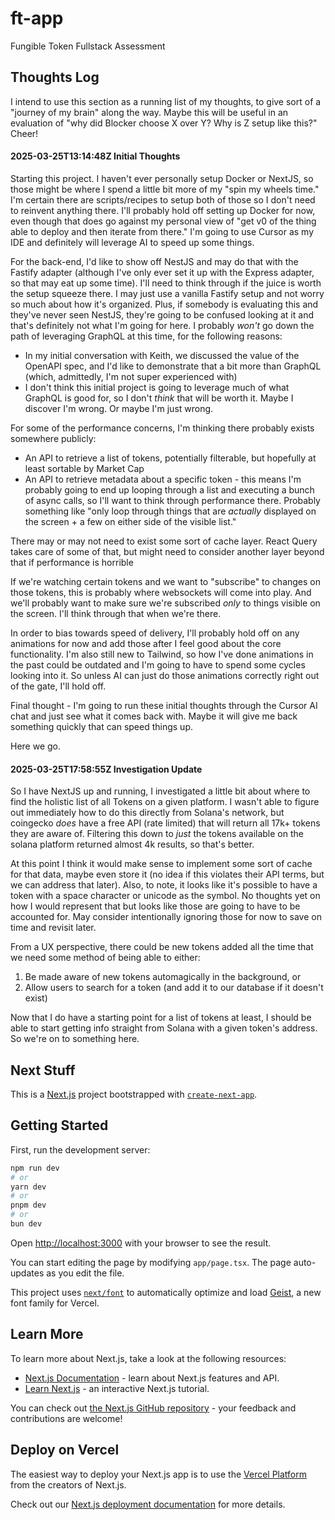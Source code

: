 # ft-app

Fungible Token Fullstack Assessment

## Thoughts Log

I intend to use this section as a running list of my thoughts, to give sort of a "journey of my brain" along the way. Maybe this will be useful in an evaluation of "why did Blocker choose X over Y? Why is Z setup like this?" Cheer!

#### 2025-03-25T13:14:48Z Initial Thoughts

Starting this project. I haven't ever personally setup Docker or NextJS, so those might be where I spend a little bit more of my "spin my wheels time." I'm certain there are scripts/recipes to setup both of those so I don't need to reinvent anything there. I'll probably hold off setting up Docker for now, even though that does go against my personal view of "get v0 of the thing able to deploy and then iterate from there." I'm going to use Cursor as my IDE and definitely will leverage AI to speed up some things.

For the back-end, I'd like to show off NestJS and may do that with the Fastify adapter (although I've only ever set it up with the Express adapter, so that may eat up some time). I'll need to think through if the juice is worth the setup squeeze there. I may just use a vanilla Fastify setup and not worry so much about how it's organized. Plus, if somebody is evaluating this and they've never seen NestJS, they're going to be confused looking at it and that's definitely not what I'm going for here. I probably _won't_ go down the path of leveraging GraphQL at this time, for the following reasons:

- In my initial conversation with Keith, we discussed the value of the OpenAPI spec, and I'd like to demonstrate that a bit more than GraphQL (which, admittedly, I'm not super experienced with)
- I don't think this initial project is going to leverage much of what GraphQL is good for, so I don't _think_ that will be worth it. Maybe I discover I'm wrong. Or maybe I'm just wrong.

For some of the performance concerns, I'm thinking there probably exists somewhere publicly:

- An API to retrieve a list of tokens, potentially filterable, but hopefully at least sortable by Market Cap
- An API to retrieve metadata about a specific token - this means I'm probably going to end up looping through a list and executing a bunch of async calls, so I'll want to think through performance there. Probably something like "only loop through things that are _actually_ displayed on the screen + a few on either side of the visible list."

There may or may not need to exist some sort of cache layer. React Query takes care of some of that, but might need to consider another layer beyond that if performance is horrible

If we're watching certain tokens and we want to "subscribe" to changes on those tokens, this is probably where websockets will come into play. And we'll probably want to make sure we're subscribed _only_ to things visible on the screen. I'll think through that when we're there.

In order to bias towards speed of delivery, I'll probably hold off on any animations for now and add those after I feel good about the core functionality. I'm also still new to Tailwind, so how I've done animations in the past could be outdated and I'm going to have to spend some cycles looking into it. So unless AI can just do those animations correctly right out of the gate, I'll hold off.

Final thought - I'm going to run these initial thoughts through the Cursor AI chat and just see what it comes back with. Maybe it will give me back something quickly that can speed things up.

Here we go.

#### 2025-03-25T17:58:55Z Investigation Update

So I have NextJS up and running, I investigated a little bit about where to find the holistic list of all Tokens on a given platform. I wasn't able to figure out immediately how to do this directly from Solana's network, but coingecko _does_ have a free API (rate limited) that will return all 17k+ tokens they are aware of. Filtering this down to _just_ the tokens available on the solana platform returned almost 4k results, so that's better.

At this point I think it would make sense to implement some sort of cache for that data, maybe even store it (no idea if this violates their API terms, but we can address that later). Also, to note, it looks like it's possible to have a token with a space character or unicode as the symbol. No thoughts yet on how I would represent that but looks like those are going to have to be accounted for. May consider intentionally ignoring those for now to save on time and revisit later.

From a UX perspective, there could be new tokens added all the time that we need some method of being able to either:

1. Be made aware of new tokens automagically in the background, or
2. Allow users to search for a token (and add it to our database if it doesn't exist)

Now that I do have a starting point for a list of tokens at least, I should be able to start getting info straight from Solana with a given token's address. So we're on to something here.

## Next Stuff

This is a [Next.js](https://nextjs.org) project bootstrapped with [`create-next-app`](https://nextjs.org/docs/app/api-reference/cli/create-next-app).

## Getting Started

First, run the development server:

```bash
npm run dev
# or
yarn dev
# or
pnpm dev
# or
bun dev
```

Open [http://localhost:3000](http://localhost:3000) with your browser to see the result.

You can start editing the page by modifying `app/page.tsx`. The page auto-updates as you edit the file.

This project uses [`next/font`](https://nextjs.org/docs/app/building-your-application/optimizing/fonts) to automatically optimize and load [Geist](https://vercel.com/font), a new font family for Vercel.

## Learn More

To learn more about Next.js, take a look at the following resources:

- [Next.js Documentation](https://nextjs.org/docs) - learn about Next.js features and API.
- [Learn Next.js](https://nextjs.org/learn) - an interactive Next.js tutorial.

You can check out [the Next.js GitHub repository](https://github.com/vercel/next.js) - your feedback and contributions are welcome!

## Deploy on Vercel

The easiest way to deploy your Next.js app is to use the [Vercel Platform](https://vercel.com/new?utm_medium=default-template&filter=next.js&utm_source=create-next-app&utm_campaign=create-next-app-readme) from the creators of Next.js.

Check out our [Next.js deployment documentation](https://nextjs.org/docs/app/building-your-application/deploying) for more details.
